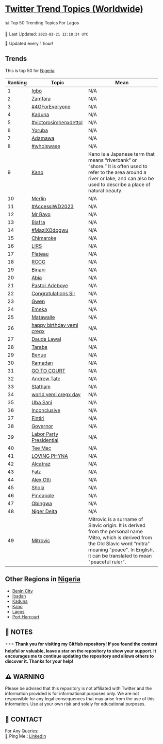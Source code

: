 [Twitter Trend Topics (Worldwide)](https://github.com/ErcinDedeoglu/Twitter-Trend-Topics)
==========


📊 Top 50 Trending Topics For Lagos

📆 Last Updated: `2023-03-21 12:18:34 UTC`

🔧 Updated every 1 hour!


## Trends

This is top 50 for [Nigeria](</Nigeria>)

| Ranking | Topic | Mean |
| ------- | ------------ | ------------ |
| 1 | [Igbo](http://twitter.com/search?q=Igbo) | N/A |
| 2 | [Zamfara](http://twitter.com/search?q=Zamfara) | N/A |
| 3 | [#4GForEveryone](http://twitter.com/search?q=%234GForEveryone) | N/A |
| 4 | [Kaduna](http://twitter.com/search?q=Kaduna) | N/A |
| 5 | [#victorosimhenxdettol](http://twitter.com/search?q=%23victorosimhenxdettol) | N/A |
| 6 | [Yoruba](http://twitter.com/search?q=Yoruba) | N/A |
| 7 | [Adamawa](http://twitter.com/search?q=Adamawa) | N/A |
| 8 | [#whoiswase](http://twitter.com/search?q=%23whoiswase) | N/A |
| 9 | [Kano](http://twitter.com/search?q=Kano) | Kano is a Japanese term that means “riverbank” or “shore.” It is often used to refer to the area around a river or lake, and can also be used to describe a place of natural beauty. |
| 10 | [Merlin](http://twitter.com/search?q=Merlin) | N/A |
| 11 | [#AccessIWD2023](http://twitter.com/search?q=%23AccessIWD2023) | N/A |
| 12 | [Mr Bayo](http://twitter.com/search?q=Mr+Bayo) | N/A |
| 13 | [Biafra](http://twitter.com/search?q=Biafra) | N/A |
| 14 | [#MaziXOdogwu](http://twitter.com/search?q=%23MaziXOdogwu) | N/A |
| 15 | [Chimaroke](http://twitter.com/search?q=Chimaroke) | N/A |
| 16 | [LIRS](http://twitter.com/search?q=LIRS) | N/A |
| 17 | [Plateau](http://twitter.com/search?q=Plateau) | N/A |
| 18 | [RCCG](http://twitter.com/search?q=RCCG) | N/A |
| 19 | [Binani](http://twitter.com/search?q=Binani) | N/A |
| 20 | [Abia](http://twitter.com/search?q=Abia) | N/A |
| 21 | [Pastor Adeboye](http://twitter.com/search?q=Pastor+Adeboye) | N/A |
| 22 | [Congratulations Sir](http://twitter.com/search?q=Congratulations+Sir) | N/A |
| 23 | [Gwen](http://twitter.com/search?q=Gwen) | N/A |
| 24 | [Emeka](http://twitter.com/search?q=Emeka) | N/A |
| 25 | [Matawalle](http://twitter.com/search?q=Matawalle) | N/A |
| 26 | [happy birthday yemi cregx](http://twitter.com/search?q=happy+birthday+yemi+cregx) | N/A |
| 27 | [Dauda Lawal](http://twitter.com/search?q=Dauda+Lawal) | N/A |
| 28 | [Taraba](http://twitter.com/search?q=Taraba) | N/A |
| 29 | [Benue](http://twitter.com/search?q=Benue) | N/A |
| 30 | [Ramadan](http://twitter.com/search?q=Ramadan) | N/A |
| 31 | [GO TO COURT](http://twitter.com/search?q=GO+TO+COURT) | N/A |
| 32 | [Andrew Tate](http://twitter.com/search?q=Andrew+Tate) | N/A |
| 33 | [Statham](http://twitter.com/search?q=Statham) | N/A |
| 34 | [world yemi cregx day](http://twitter.com/search?q=world+yemi+cregx+day) | N/A |
| 35 | [Uba Sani](http://twitter.com/search?q=Uba+Sani) | N/A |
| 36 | [Inconclusive](http://twitter.com/search?q=Inconclusive) | N/A |
| 37 | [Fintiri](http://twitter.com/search?q=Fintiri) | N/A |
| 38 | [Governor](http://twitter.com/search?q=Governor) | N/A |
| 39 | [Labor Party Presidential](http://twitter.com/search?q=Labor+Party+Presidential) | N/A |
| 40 | [Tee Mac](http://twitter.com/search?q=Tee+Mac) | N/A |
| 41 | [LOVING PHYNA](http://twitter.com/search?q=LOVING+PHYNA) | N/A |
| 42 | [Alcatraz](http://twitter.com/search?q=Alcatraz) | N/A |
| 43 | [Falz](http://twitter.com/search?q=Falz) | N/A |
| 44 | [Alex Otti](http://twitter.com/search?q=Alex+Otti) | N/A |
| 45 | [Shola](http://twitter.com/search?q=Shola) | N/A |
| 46 | [Pineapple](http://twitter.com/search?q=Pineapple) | N/A |
| 47 | [Obingwa](http://twitter.com/search?q=Obingwa) | N/A |
| 48 | [Niger Delta](http://twitter.com/search?q=Niger+Delta) | N/A |
| 49 | [Mitrovic](http://twitter.com/search?q=Mitrovic) | Mitrovic is a surname of Slavic origin. It is derived from the personal name Mitro, which is derived from the Old Slavic word "mitra" meaning "peace". In English, it can be translated to mean "peaceful ruler". |



## Other Regions in [Nigeria](</Nigeria>)

* [Benin City](</Nigeria/Benin City.md>)
* [Ibadan](</Nigeria/Ibadan.md>)
* [Kaduna](</Nigeria/Kaduna.md>)
* [Kano](</Nigeria/Kano.md>)
* [Lagos](</Nigeria/Lagos.md>)
* [Port Harcourt](</Nigeria/Port Harcourt.md>)



## 📝 NOTES

⭐⭐⭐ **Thank you for visiting my GitHub repository! If you found the content helpful or valuable, leave a star on the repository to show your support. It encourages me to continue updating the repository and allows others to discover it. Thanks for your help!**


## ⚠️ WARNING

Please be advised that this repository is not affiliated with Twitter and the information provided is for informational purposes only. We are not responsible for any legal consequences that may arise from the use of this information. Use at your own risk and solely for educational purposes.


## 📨 CONTACT

 For Any Queries:  
            🏓 Ping Me : [LinkedIn](https://www.linkedin.com/in/ercindedeoglu/)
